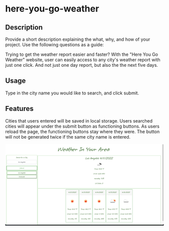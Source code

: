 # here-you-go-weather

## Description

Provide a short description explaining the what, why, and how of your project. Use the following questions as a guide:

Trying to get the weather report easier and faster? With the "Here You Go Weather" website, user can easily access to any city's weather report with just one click. And not just one day report, but also the the next five days.

## Usage

Type in the city name you would like to search, and click submit.

## Features

Cities that users entered will be saved in local storage. Users searched cities will appear under the submit button as functioning buttons. As users reload the page, the functioning buttons stay where they were. The button will not be generated twice if the same city name is entered.

![alt text](./asset/Screen%20Shot%202022-04-11%20at%2010.27.49%20PM.png)